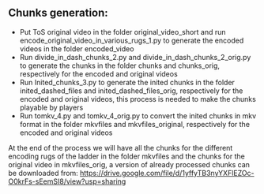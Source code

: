 ## Chunks generation:
* Put ToS original video in the folder original_video_short and run encode_original_video_in_various_rugs_1.py to generate the encoded videos in the folder encoded_video
* Run divide_in_dash_chunks_2.py and divide_in_dash_chunks_2_orig.py to generate the chunks in the folder chunks and chunks_orig, respectively for the encoded and original videos
* Run Inited_chunks_3.py to generate the inited chunks in the folder inited_dashed_files and inited_dashed_files_orig, respectively for the encoded and original videos, this process is needed to make the chunks playable by players
* Run tomkv_4.py and tomkv_4_orig.py to convert the inited chunks in mkv format in the folder mkvfiles and mkvfiles_original, respectively for the encoded and original videos

At the end of the process we will have all the chunks for the different encoding rugs of the ladder in the folder mkvfiles and the chunks for the original video in mkvfiles_orig, 
a version of already processed chunks can be downloaded from: https://drive.google.com/file/d/1yffyTB3nyYXFlEZOc-O0krFs-sEemSI8/view?usp=sharing